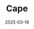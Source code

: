 ---  
layout: startup_page  
title: "Cape"  
id: "cape.co"  
permalink: "/capecape.co03192025/"  
website: "https://www.cape.co/"  
funding_round: "Series B & Debt"  
funding_amount: "$30M"  
investors: "A*, Costanoa, Point72 Ventures, XYZ Ventures, Silicon Valley Bank, Andreessen Horowitz"  
about: "Cape is a mobile carrier startup offering a more secure, private alternative to traditional mobile services by not collecting user data. The company launched a $99/month subscription plan and an encrypted phone called the Obscura designed for military and government personnel. They are also partnering with Proton to offer users additional privacy-focused services."  
markets: "Mobile, Cybersecurity, Privacy"  
hq: "Washington, D.C., United States"  
founded_year: ""  
linkedin: ""  
twitter: ""  
instagram: ""  
facebook: ""  
crunchbase: ""  
pitchbook: ""  

date_display: "19-Mar-2025"  
date: "2025-03-19"

# SEO Optimization  
meta_title: "Cape - Series B & Debt Funding ($30M)"  
meta_description: "Cape, Cape is a mobile carrier startup offering a more secure, private alternative to traditional mobile services by not collecting user data. The company l..."  
meta_keywords: "Cape, Mobile, Cybersecurity, Privacy, Series B & Debt funding"  
canonical_url: "https://startup.projectstartups.com/capecape.co03192025/"  
---